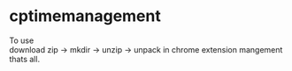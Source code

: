 # cptimemanagement

To use <br>
download zip ->
mkdir -> unzip -> unpack in chrome extension mangement 
thats all. 
